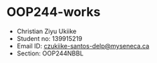 # OOP244-works
- Christian Ziyu Ukiike
- Student no: 139915219
- Email ID: czukiike-santos-delp@myseneca.ca
- Section: OOP244NBBL
